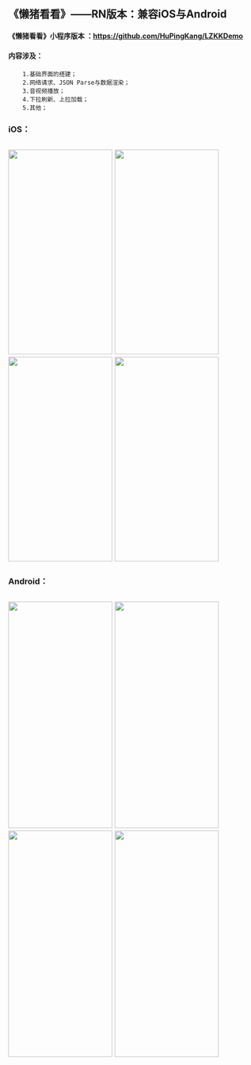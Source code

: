 ## 《懒猪看看》——RN版本：兼容iOS与Android
####  《懒猪看看》小程序版本 ：<https://github.com/HuPingKang/LZKKDemo>

#### 内容涉及：
        1.基础界面的搭建；
        2.网络请求、JSON Parse与数据渲染；
        3.音视频播放；
        4.下拉刷新、上拉加载；
        5.其他；

### iOS：
<h2 align"center">
<img src="/images/1.png" width="210" height="413"/>
<img src="/images/2.png" width="210" height="413"/>
<img src="/images/3.png" width="210" height="413"/>
<img src="/images/4.png" width="210" height="413"/>

</h2>

### Android：
<h2 align"center">
<img src="/images/5.png" width="210" height="457"/>
<img src="/images/6.png" width="210" height="457"/>
<img src="/images/7.png" width="210" height="457"/>
<img src="/images/8.png" width="210" height="457"/>

</h2>



